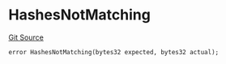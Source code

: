# HashesNotMatching
[Git Source](https://github.com-VargaElod23/Taraxa-project/bridge/blob/996f61a29d91a8326c805bfdad924088129ae1a7/src/errors/ClientErrors.sol)


```solidity
error HashesNotMatching(bytes32 expected, bytes32 actual);
```

